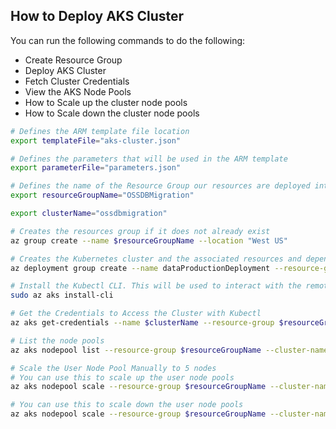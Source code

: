 
## How to Deploy AKS Cluster

You can run the following commands to do the following:

* Create Resource Group
* Deploy AKS Cluster
* Fetch Cluster Credentials
* View the AKS Node Pools
* How to Scale up the cluster node pools
* How to Scale down the cluster node pools


```bash
# Defines the ARM template file location
export templateFile="aks-cluster.json"

# Defines the parameters that will be used in the ARM template
export parameterFile="parameters.json"

# Defines the name of the Resource Group our resources are deployed into
export resourceGroupName="OSSDBMigration"

export clusterName="ossdbmigration"

# Creates the resources group if it does not already exist
az group create --name $resourceGroupName --location "West US"

# Creates the Kubernetes cluster and the associated resources and dependencies for the cluster
az deployment group create --name dataProductionDeployment --resource-group $resourceGroupName --template-file $templateFile --parameters $parameterFile

# Install the Kubectl CLI. This will be used to interact with the remote Kubernetes cluster
sudo az aks install-cli

# Get the Credentials to Access the Cluster with Kubectl
az aks get-credentials --name $clusterName --resource-group $resourceGroupName

# List the node pools
az aks nodepool list --resource-group $resourceGroupName --cluster-name $clusterName

# Scale the User Node Pool Manually to 5 nodes
# You can use this to scale up the user node pools
az aks nodepool scale --resource-group $resourceGroupName --cluster-name $clusterName --name userpool --node-count 5 --no-wait

# You can use this to scale down the user node pools
az aks nodepool scale --resource-group $resourceGroupName --cluster-name $clusterName --name userpool --node-count 1 --no-wait

```